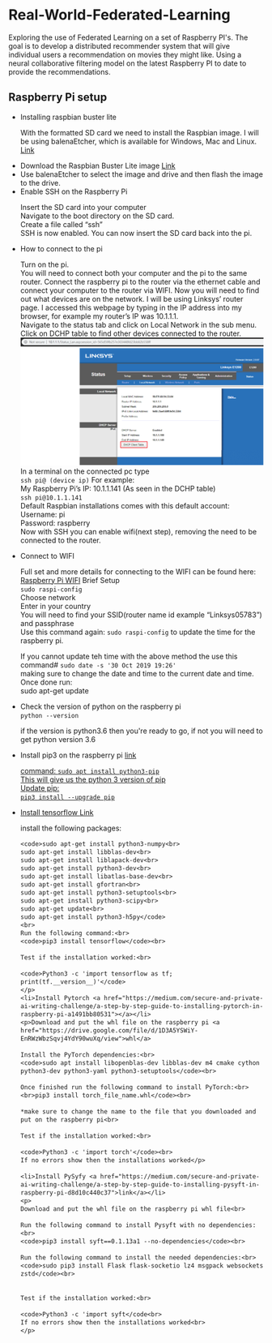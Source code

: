 # Real-World-Federated-Learning

<p>Exploring the use of Federated Learning on a set of Raspberry PI's. The goal is to develop a distributed recommender system that will give individual users a recommendation on movies they might like.
Using a neural collaborative filtering model on the latest Raspberry PI to date to provide the recommendations.</p>

<h2>Raspberry Pi setup</h2>
<ul>
	<li>Installing raspbian buster lite</li>
	<p>With the formatted SD card we need to install the Raspbian image.
	I will be using balenaEtcher, which is available for Windows, Mac and Linux.
	<a href="https://www.balena.io/etcher/">Link</a></p>
	<li>Download the Raspbian Buster Lite image <a href="https://www.raspberrypi.org/downloads/raspbian/">Link</a></li>	
	<li>Use balenaEtcher to select the image and drive and then flash the image to the drive.</li>
	<li>Enable SSH on the Raspberry Pi</li>
	<p>Insert the SD card into your computer<br>
	Navigate to the boot directory on the SD card.<br> 
	Create a file called “ssh”<br>
	SSH is now enabled. You can now insert the SD card back into the pi.<br>
	</p>
	<li>How to connect to the pi</li>
	<p>Turn on the pi.<br>
	You will need to connect both your computer and the pi to the same router. Connect the raspberry pi to the router via the ethernet cable and connect your computer to the router via WIFI.
	Now you will need to find out what devices are on the network. I will be using Linksys’ router page. I accessed this webpage by typing in the IP address into my browser, 
	for example my router’s IP was 10.1.1.1.<br>
	Navigate to the status tab and click on Local Network in the sub menu. Click on DCHP table to find other devices connected to the router.<br>
	<img src="linksystable.png" />
	In a terminal on the connected pc type <br>
	<code>ssh pi@ (device ip)</code>
	For example:<br>
	My Raspberry Pi’s IP: 10.1.1.141 (As seen in the DCHP table)<br>
	<code>ssh pi@10.1.1.141</code><br>
	Default Raspbian installations comes with this default account:<br>
	Username: pi<br>
	Password: raspberry<br>
	Now with SSH you can enable wifi(next step), removing the need to be connected to the router. <br>
	</p>
	<li>Connect to WIFI</li>
	<p>Full set and more details for connecting to the WIFI can be found here: <a href="https://www.raspberrypi.org/documentation/configuration/wireless/wireless-cli.md">Raspberry Pi WIFI</a>
	Brief Setup<br>	
	<code>sudo raspi-config</code><br>
	Choose network<br>
	Enter in your country<br>
	You will need to find your SSID(router name id example “Linksys05783”) and passphrase<br>
	Use this command again: <code>sudo raspi-config</code> to update the time for the raspberry pi.
	</p>
	<p>If you cannot update teh time with the above method the use this command#
	<code>sudo date -s '30 Oct 2019 19:26'</code><br>
	making sure to change the date and time to the current date and time.<br>
	Once done run:<br>
	sudo apt-get update<br>
	</p> 
	<li>Check the version of python on the raspberry pi</li>
	<code>python --version</code>
	<p>if the version is python3.6 then you're ready to go, if not you will need to get python version 3.6</p>
	<li>Install pip3 on the raspberry pi <a href="https://www.raspberrypi.org/documentation/linux/software/python.md">link</href></li>
	<p>command: <code>sudo apt install python3-pip</code><br>
	This will give us the python 3 version of pip<br>
	Update pip:<br>
	<code>pip3 install --upgrade pip</code>
	</p>
	<li>Install tensorflow <a href="https://www.teknotut.com/en/install-tensorflow-and-keras-on-the-raspberry-pi/#Install_in_easily_way">Link</a></li>
	<p>
	 install the following packages:<br>

	<code>sudo apt-get install python3-numpy<br>
	sudo apt-get install libblas-dev<br>
	sudo apt-get install liblapack-dev<br>
	sudo apt-get install python3-dev<br>
	sudo apt-get install libatlas-base-dev<br>
	sudo apt-get install gfortran<br>
	sudo apt-get install python3-setuptools<br>
	sudo apt-get install python3-scipy<br>
	sudo apt-get update<br>
	sudo apt-get install python3-h5py</code>
	<br>
	Run the following command:<br>
	<code>pip3 install tensorflow</code><br>

	Test if the installation worked:<br>

	<code>Python3 -c 'import tensorflow as tf; print(tf.__version__)'</code>
	</p>
	<li>Install Pytorch <a href="https://medium.com/secure-and-private-ai-writing-challenge/a-step-by-step-guide-to-installing-pytorch-in-raspberry-pi-a1491bb80531"></a></li>
	<p>Download and put the whl file on the raspberry pi <a href="https://drive.google.com/file/d/1D3A5YSWiY-EnRWzWbzSqvj4YdY90wuXq/view">whl</a>

	Install the PyTorch dependencies:<br>
	<code>sudo apt install libopenblas-dev libblas-dev m4 cmake cython python3-dev python3-yaml python3-setuptools</code><br>

	Once finished run the following command to install PyTorch:<br>
	<br>pip3 install torch_file_name.whl</code><br>

	*make sure to change the name to the file that you downloaded and put on the raspberry pi<br>

	Test if the installation worked:<br>

	<code>Python3 -c 'import torch'</code><br>
	If no errors show then the installations worked</p>

	<li>Install PySyfy <a href="https://medium.com/secure-and-private-ai-writing-challenge/a-step-by-step-guide-to-installing-pysyft-in-raspberry-pi-d8d10c440c37">link</a></li>
	<p>
	Download and put the whl file on the raspberry pi whl file<br>

	Run the following command to install Pysyft with no dependencies:<br>
	<code>pip3 install syft==0.1.13a1 --no-dependencies</code><br>

	Run the following command to install the needed dependencies:<br>
	<code>sudo pip3 install Flask flask-socketio lz4 msgpack websockets zstd</code><br>


	Test if the installation worked:<br>

	<code>Python3 -c 'import syft</code<br>
	If no errors show then the installations worked<br>
	</p>

</ul>


